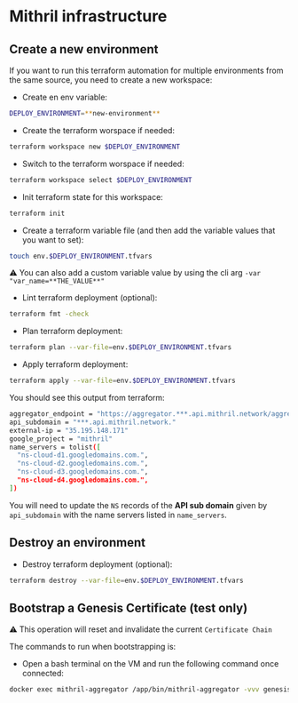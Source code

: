 # Mithril infrastructure

## Create a new environment

If you want to run this terraform automation for multiple environments from the same source, you need to create a new workspace:

* Create en env variable:
```bash
DEPLOY_ENVIRONMENT=**new-environment**
```

* Create the terraform worspace if needed:
```bash
terraform workspace new $DEPLOY_ENVIRONMENT
```

* Switch to the terraform worspace if needed:
```bash
terraform workspace select $DEPLOY_ENVIRONMENT
```

* Init terraform state for this workspace:
```bash
terraform init
```

* Create a terraform variable file (and then add the variable values that you want to set):
```bash
touch env.$DEPLOY_ENVIRONMENT.tfvars
```

:warning: You can also add a custom variable value by using the cli arg `-var "var_name=**THE_VALUE**"`

* Lint terraform deployment (optional):
```bash
terraform fmt -check
```

* Plan terraform deployment:
```bash
terraform plan --var-file=env.$DEPLOY_ENVIRONMENT.tfvars
```

* Apply terraform deployment:
```bash
terraform apply --var-file=env.$DEPLOY_ENVIRONMENT.tfvars
```

You should see this output from terraform:
```bash
aggregator_endpoint = "https://aggregator.***.api.mithril.network/aggregator"
api_subdomain = "***.api.mithril.network."
external-ip = "35.195.148.171"
google_project = "mithril"
name_servers = tolist([
  "ns-cloud-d1.googledomains.com.",
  "ns-cloud-d2.googledomains.com.",
  "ns-cloud-d3.googledomains.com.",
  "ns-cloud-d4.googledomains.com.",
])
```

You will need to update the `NS` records of the **API sub domain** given by `api_subdomain` with the name servers listed in `name_servers`.

## Destroy an environment

* Destroy terraform deployment (optional):
```bash
terraform destroy --var-file=env.$DEPLOY_ENVIRONMENT.tfvars
```

## Bootstrap a Genesis Certificate (test only)

:warning: This operation will reset and invalidate the current `Certificate Chain`

The commands to run when bootstrapping is:

* Open a bash terminal on the VM and run the following command once connected:
```bash
docker exec mithril-aggregator /app/bin/mithril-aggregator -vvv genesis bootstrap
```
